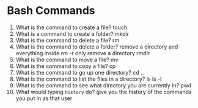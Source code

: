 # Bash Commands

1. What is the command to create a file?
touch <filename>
2. What is a command to create a folder?
mkdir <directory>
3. What is the command to delete a file?
rm <filename>
4. What is the command to delete a folder?
remove a directory and everything inside
rm -r <directory>
only remove a directory 
rmdir <directory>
5. What is the command to move a file?
mv <old-filepath> <new-filepath>
6. What is the command to copy a file?
cp <old-filepath> <new-filepath>
7. What is the command to go up one directory?
cd ..
8. What is the command to list the files in a directory?
ls
ls -l
9. What is the command to see what directory you are currently in?
pwd
10. What would typing `history` do?
give you the history of the commands you put in as that user